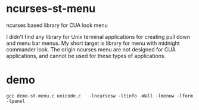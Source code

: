 # ncurses-st-menu

ncurses based library for CUA look menu

I didn't find any library for Unix terminal applications for creating pull down and menu bar menus. 
My short target is library for menu with midnight commander look. The origin ncurses menu are not designed
for CUA applications, and cannot be used for these types of applications.

# demo

    gcc demo-st-menu.c unicode.c   -lncursesw -ltinfo -Wall -lmenuw -lform -lpanel

